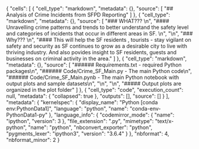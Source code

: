 {
 "cells": [
  {
   "cell_type": "markdown",
   "metadata": {},
   "source": [
    "## Analysis of Crime Incidents from SFPD Reporting"
   ]
  },
  {
   "cell_type": "markdown",
   "metadata": {},
   "source": [
    "### WHAT??? \n",
    "#### Unravelling crime patterns and trends to better understand the safety level and categories of incidents that occur in different areas in SF. \n",
    "\n",
    "### Why??? \n",
    "####  This will help the SF residents , tourists - stay vigilant on safety and security as SF continues to grow as a desirable city to live with thriving industry. And also povides insight to SF residents, guests and businesses on criminal activity in the area."
   ]
  },
  {
   "cell_type": "markdown",
   "metadata": {},
   "source": [
    "###### Requirements.txt -  required Python packages\n",
    "###### Code/Crime_SF_Main.py - The main Python code\n",
    "###### Code/Crime_SF_Main.pynb - The main Python notebook with output plots and sample datasets\n",
    "\n",
    "\n",
    "##### Output plots are organized in the plot folder"
   ]
  },
  {
   "cell_type": "code",
   "execution_count": null,
   "metadata": {
    "collapsed": true
   },
   "outputs": [],
   "source": []
  }
 ],
 "metadata": {
  "kernelspec": {
   "display_name": "Python [conda env:PythonData1]",
   "language": "python",
   "name": "conda-env-PythonData1-py"
  },
  "language_info": {
   "codemirror_mode": {
    "name": "ipython",
    "version": 3
   },
   "file_extension": ".py",
   "mimetype": "text/x-python",
   "name": "python",
   "nbconvert_exporter": "python",
   "pygments_lexer": "ipython3",
   "version": "3.6.4"
  }
 },
 "nbformat": 4,
 "nbformat_minor": 2
}
